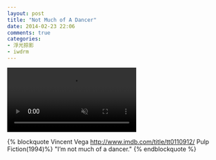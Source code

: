 ```yaml
---
layout: post
title: "Not Much of A Dancer"
date: 2014-02-23 22:06
comments: true
categories:
- 浮光掠影
- iwdrm
---
```


<video autoplay loop muted playsinline>
    <source src="/downloads/video/movie_clips/not_a_dancer.mp4" type="video/mp4">
    <p>Your browser doesn't support this embedded video.</p>
</video>

{% blockquote Vincent Vega  http://www.imdb.com/title/tt0110912/ Pulp Fiction(1994)%}
"I’m not much of a dancer."
{% endblockquote %}
